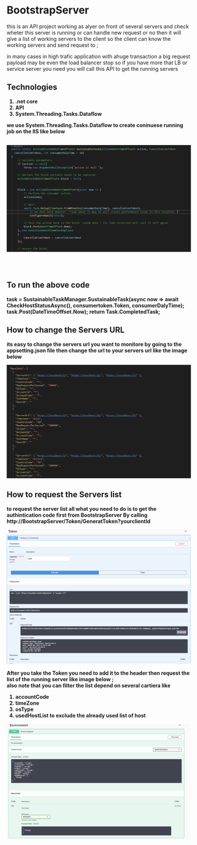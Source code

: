 # BootstrapServer

this is an API project working as alyer on front of several  servers and check wheter this server is running or can handle new request or no  then it will give a list of working 
servers to the client  so the client can know the working servers and send request to ; 



in many cases in high trafic application with ahuge transaction a big request payload  may be even the load balancer stop 
so if you have more that LB or service server you need you will call this API to get the running servers


<H2><b>Technologies  </H2>
  <ol>
    <li>.net core </li>
    <li> API</li>
    <li>System.Threading.Tasks.Dataflow</li>
    </ol>
  we use System.Threading.Tasks.Dataflow to create coninuese running job on the IIS  like below  
  
  <code>
  
  ![alt text](https://github.com/T2-Business/BootstrapServer/blob/main/TBL.PNG)

   
  </code>
  
  <H2>  To run the above code   </H2>
  <p> task = SustainableTaskManager.SustainableTask(async now => await CheckHostStatusAsync(), consumertoken.Token, consumerDalyTime);
            task.Post(DateTimeOffset.Now);
    return Task.CompletedTask;
  </p>
  <H2><b>How to change the Servers URL   </H2>
           <p>its easy  to change the servers url you want to monitore  by going to the  appsetting.json file  then change the url to your servers url like the image below </p>
               
![alt text](https://github.com/T2-Business/BootstrapServer/blob/main/hostURl.PNG)


 <H2> How to request the Servers list  </H2>
<p>to request the server list all what you need to do is to get the authintication code first from BootstrapServer
By calling   http://BootstrapServer/Token/GeneratToken?yourclientId</p>

![alt text](https://github.com/T2-Business/BootstrapServer/blob/main/Token.PNG)

<p>After you take the Token  you need to add it to the header then request the list of the running server like image below  ;  
<br>
  also note that you can filter the list depend on several cartiera like
  <ol>
    <li>accountCode</li>
    <li>timeZone</li>
    <li>osType</li>
    <li>usedHostList   to exclude the already used list of host </li>
    </ol>
</p>

![alt text](https://github.com/T2-Business/BootstrapServer/blob/main/Environment.PNG)
 
